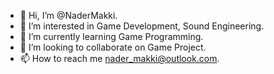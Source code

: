 - 👋 Hi, I’m @NaderMakki.
- 👀 I’m interested in Game Development, Sound Engineering.
- 🌱 I’m currently learning Game Programming.
- 💞️ I’m looking to collaborate on Game Project.
- 📫 How to reach me nader_makki@outlook.com.

<!---
NaderMakki/NaderMakki is a ✨ special ✨ repository because its `README.md` (this file) appears on your GitHub profile.
You can click the Preview link to take a look at your changes.
--->
